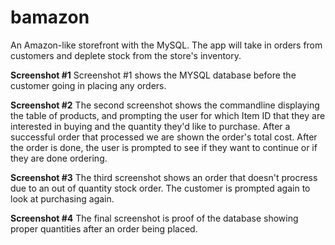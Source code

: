 # bamazon
 An Amazon-like storefront with the MySQL. The app will take in orders from customers and deplete stock from the store's inventory.
 
**Screenshot #1**
 Screenshot #1 shows the MYSQL database before the customer going in placing any orders.
 
**Screenshot #2**
  The second screenshot shows the commandline displaying the table of products, and prompting the user for which Item ID that they are interested in buying and the quantity they'd like to purchase. After a successful order that processed we are shown the order's total cost. After the order is done, the user is prompted to see if they want to continue or if they are done ordering.
  
**Screenshot #3**
 The third screenshot shows an order that doesn't procress due to an out of quantity stock order. The customer is prompted again to look at purchasing again.   
   
**Screenshot #4**
 The final screenshot is proof of the database showing proper quantities after an order being placed.

